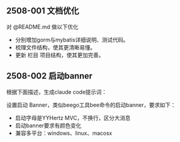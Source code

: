 ## 2508-001 文档优化

对 @README.md 做以下优化
- 分别增加gorm与mybatis详细说明、测试代码。
- 梳理文件结构，使其更清晰易懂。
- 更新 栏目 项目结构，使其更加完善。

## 2508-002 启动banner

根据下面描述，生成claude code提示词：

设置启动 Banner，类似beego工具bee命令的启动banner，要求如下：
- 启动字母是YYHertz MVC，不换行，区分大消息
- 启动banner要求有颜色变化
- 兼容多平台：windows、linux、macosx

